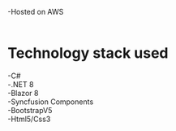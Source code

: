 -Hosted on AWS 
<br />
<br />
# Technology stack used <br />
-C# <br />
-.NET 8 <br />
-Blazor 8 <br />
-Syncfusion Components <br />
-BootstrapV5 <br />
-Html5/Css3 <br />

